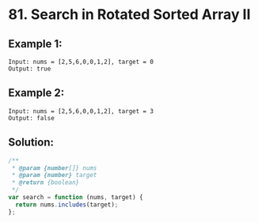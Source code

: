 # 81. Search in Rotated Sorted Array II

## Example 1:

    Input: nums = [2,5,6,0,0,1,2], target = 0
    Output: true

## Example 2:

    Input: nums = [2,5,6,0,0,1,2], target = 3
    Output: false

## Solution:

```javascript
/**
 * @param {number[]} nums
 * @param {number} target
 * @return {boolean}
 */
var search = function (nums, target) {
  return nums.includes(target);
};
```
